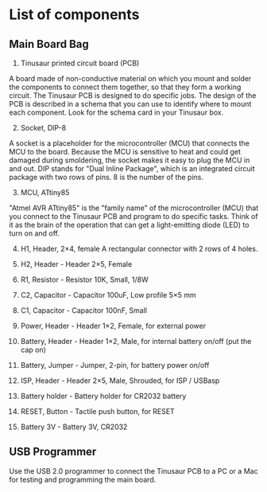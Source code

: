 # List of components

<!-- add-content: short description for each component-->

## Main Board Bag

1. Tinusaur printed circuit board (PCB)

A board made of non-conductive material on which you mount and solder the components to connect them together, so that they form a working circuit. The Tinusaur PCB is designed to do specific jobs. The design of the PCB is described in a schema that you can use to identify where to mount each component. Look for the schema card in your Tinusaur box.

<!--image-add: a photo of the board-->

2. Socket, DIP-8

A socket is a placeholder for the microcontroller (MCU) that connects the MCU to the board. Because the MCU is sensitive to heat and could get damaged during smoldering, the socket makes it easy to plug the MCU in and out. DIP stands for "Dual Inline Package", which is an integrated circuit package with two rows of pins. 8 is the number of the pins.

<!--image: a photo of the socket-->

3. MCU, ATtiny85

"Atmel AVR ATtiny85" is the "family name" of the microcontroller (MCU) that you connect to the Tinusaur PCB and program to do specific tasks. Think of it as the brain of the operation that can get a light-emitting diode (LED) to turn on and off.

<!--image: a photo of the microcontroller-->

4. H1, Header, 2×4, female
	 A rectangular connector with 2 rows of 4 holes.


5. H2, Header - Header 2×5, Female
6. R1, Resistor - Resistor 10K, Small, 1/8W
7. C2, Capacitor - Capacitor 100uF, Low profile 5×5 mm
8. C1, Capacitor - Capacitor 100nF, Small
9. Power, Header - Header 1×2, Female, for external power
10. Battery, Header - Header 1×2, Male, for internal battery on/off (put the cap on)
11. Battery, Jumper - Jumper, 2-pin, for battery power on/off
12. ISP, Header - Header 2×5, Male, Shrouded, for ISP / USBasp
13. Battery holder - Battery holder for CR2032 battery
14. RESET, Button - Tactile push button, for RESET
15. Battery 3V - Battery 3V, CR2032


## USB Programmer

Use the USB 2.0 programmer to connect the Tinusaur PCB to a PC or a Mac for testing and programming the main board.
